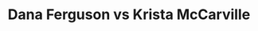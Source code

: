 ---
title: Dana Ferguson vs Krista McCarville
player1:
  name: Ferguson, Dana
  percent: 73
  wins: 1
  losses: 0
player2:
  name: McCarville, Krista
  percent: 71
  wins: 0
  losses: 1
games:
- player1:
    team: AB
    position: Second
    percent: 73
    win: 1
    loss: 0
  player2:
    team: 'NO'
    position: Fourth
    percent: 71
    win: 0
    loss: 1
  event: Hearts
  year: 2019
  draw: Round Robin(5)
  score: NO 6 - AB 7
- player1:
    team: Swee
    position: Second
    percent: 84
    win: 1
    loss: 0
  player2:
    team: McCa
    position: Fourth
    percent: 82
    win: 0
    loss: 1
  event: Trials (Women)
  year: 2017
  draw: Round Robin(19)
  score: McCa 6 - Swee 7
---